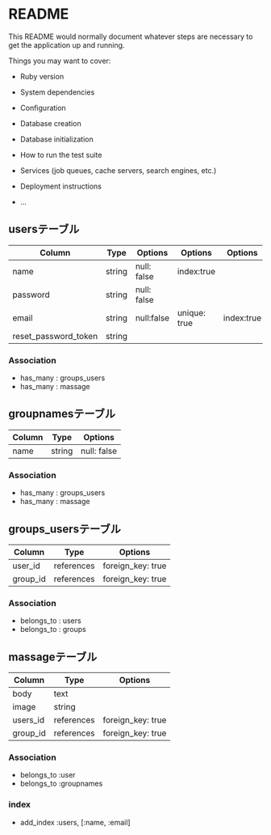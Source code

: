 # README

This README would normally document whatever steps are necessary to get the
application up and running.

Things you may want to cover:

* Ruby version

* System dependencies

* Configuration

* Database creation

* Database initialization

* How to run the test suite

* Services (job queues, cache servers, search engines, etc.)

* Deployment instructions

* ...

## usersテーブル

|Column|Type|Options|Options|Options|
|------|----|-------|-------|-------|
|name|string|null: false|index:true|
|password|string|null: false|
|email|string|null:false|unique: true|index:true|
|reset_password_token|string|

### Association
- has_many : groups_users
- has_many : massage



## groupnamesテーブル
|Column|Type|Options|
|------|----|-------|
|name|string|null: false|

### Association
- has_many : groups_users
- has_many : massage

## groups_usersテーブル

|Column|Type|Options|
|------|----|-------|
|user_id|references|foreign_key: true|
|group_id|references|foreign_key: true|

### Association
- belongs_to : users
- belongs_to : groups


## massageテーブル

|Column|Type|Options|
|------|----|-------|
|body|text|
|image|string|
|users_id|references|foreign_key: true|
|group_id|references|foreign_key: true|

### Association
- belongs_to :user
- belongs_to :groupnames

### index
- add_index :users,  [:name, :email]